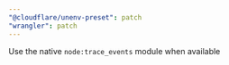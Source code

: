 ```yaml
---
"@cloudflare/unenv-preset": patch
"wrangler": patch
---
```


Use the native `node:trace_events` module when available
